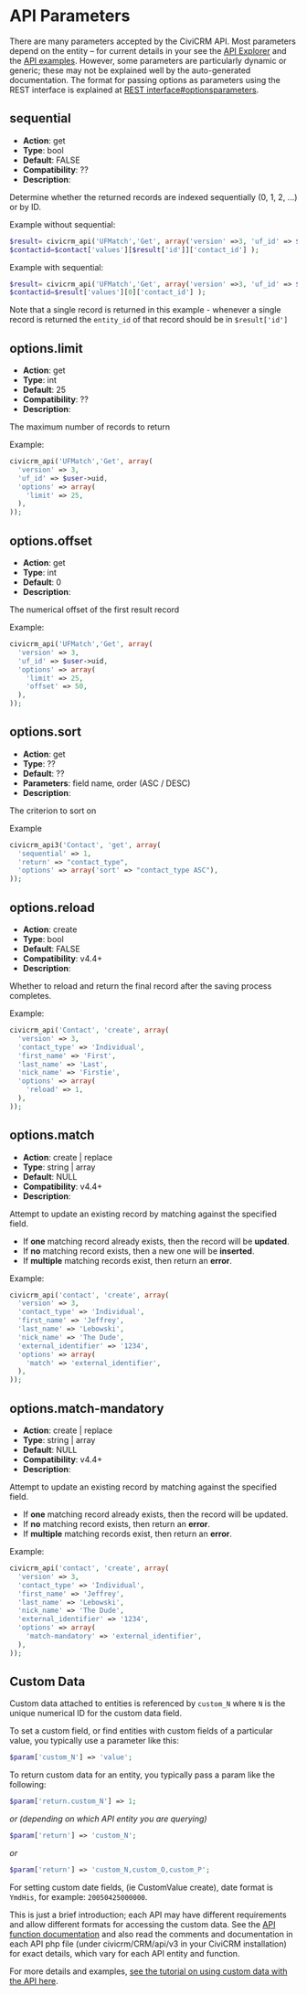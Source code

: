 # API Parameters

There are many parameters accepted by the CiviCRM API. Most parameters
depend on the entity – for current details in your see the [API Explorer]
and the [API examples]. However, some parameters are particularly dynamic or
generic; these may not be explained well by the auto-generated
documentation. The format for passing options as parameters using the
REST interface is explained at [REST
interface\#optionsparameters](https://wiki.civicrm.org/confluence/display/CRMDOC/REST+interface#RESTinterface-optionsparameters).

[API Explorer]: /api/general/#api-explorer
[API examples]: /api/general/#api-examples

## sequential

-   **Action**: get
-   **Type**: bool
-   **Default**: FALSE
-   **Compatibility**: ??
-   **Description**:

Determine whether the returned records are indexed sequentially (0, 1, 2, ...)
or by ID.

Example without sequential:

```php
$result= civicrm_api('UFMatch','Get', array('version' =>3, 'uf_id' => $user->uid);
$contactid=$contact['values'][$result['id']]['contact_id'] );
```

Example with sequential:

```php
$result= civicrm_api('UFMatch','Get', array('version' =>3, 'uf_id' => $user->uid, 'sequential' => 1);
$contactid=$result['values'][0]['contact_id'] );
```

Note that a single record is returned in this example - whenever a single
record is returned the `entity_id` of that record should be in `$result['id']`


## options.limit

-   **Action**: get
-   **Type**: int
-   **Default**: 25
-   **Compatibility**: ??
-   **Description**:

The maximum number of records to return

Example:

```php
civicrm_api('UFMatch','Get', array(
  'version' => 3,
  'uf_id' => $user->uid,
  'options' => array(
    'limit' => 25,
  ),
));
```


## options.offset

-   **Action**: get
-   **Type**: int
-   **Default**: 0
-   **Description**:

The numerical offset of the first result record

Example:

```php
civicrm_api('UFMatch','Get', array(
  'version' => 3,
  'uf_id' => $user->uid,
  'options' => array(
    'limit' => 25,
    'offset' => 50,
  ),
));
```

## options.sort

-   **Action**: get
-   **Type**: ??
-   **Default**: ??
-   **Parameters**: field name, order (ASC / DESC)
-   **Description**:

The criterion to sort on

Example

```php
civicrm_api3('Contact', 'get', array(
  'sequential' => 1,
  'return' => "contact_type",
  'options' => array('sort' => "contact_type ASC"),
));
```

## options.reload

-   **Action**: create
-   **Type**: bool
-   **Default**: FALSE
-   **Compatibility**: v4.4+
-   **Description**:

Whether to reload and return the final record after the saving process
completes.

Example:

```php
civicrm_api('Contact', 'create', array(
  'version' => 3,
  'contact_type' => 'Individual',
  'first_name' => 'First',
  'last_name' => 'Last',
  'nick_name' => 'Firstie',
  'options' => array(
    'reload' => 1,
  ),
));
```

## options.match

-   **Action**: create | replace
-   **Type**: string | array
-   **Default**: NULL
-   **Compatibility**: v4.4+
-   **Description**:

Attempt to update an existing record by matching against the specified
field.

-   If **one** matching record already exists, then the record will be
    **updated**.
-   If **no** matching record exists, then a new one will be **inserted**.
-   If **multiple** matching records exist, then return an **error**.

Example:

```php
civicrm_api('contact', 'create', array(
  'version' => 3,
  'contact_type' => 'Individual',
  'first_name' => 'Jeffrey',
  'last_name' => 'Lebowski',
  'nick_name' => 'The Dude',
  'external_identifier' => '1234',
  'options' => array(
    'match' => 'external_identifier',
  ),
));
```

## options.match-mandatory

-   **Action**: create | replace
-   **Type**: string | array
-   **Default**: NULL
-   **Compatibility**: v4.4+
-   **Description**:

Attempt to update an existing record by matching against the specified
field.

-   If **one** matching record already exists, then the record will be
    updated.
-   If **no** matching record exists, then return an **error**.
-   If **multiple** matching records exist, then return an **error**.

Example:

```php
civicrm_api('contact', 'create', array(
  'version' => 3,
  'contact_type' => 'Individual',
  'first_name' => 'Jeffrey',
  'last_name' => 'Lebowski',
  'nick_name' => 'The Dude',
  'external_identifier' => '1234',
  'options' => array(
    'match-mandatory' => 'external_identifier',
  ),
));
```


## Custom Data

Custom data attached to entities is referenced by `custom_N` where `N` is
the unique numerical ID for the custom data field.

To set a custom field, or find entities with custom fields of a
particular value, you typically use a parameter like this:

```php
$param['custom_N'] => 'value';
```

To return custom data for an entity, you typically pass a param like the
following:

```php
$param['return.custom_N'] => 1;
```

*or (depending on which API entity you are querying)*
```php
$param['return'] => 'custom_N';
```

*or*
```php
$param['return'] => 'custom_N,custom_O,custom_P';
```

For setting custom date fields, (ie CustomValue create), date format is
`YmdHis`, for example: `20050425000000`.

This is just a brief introduction; each API may have different requirements
and allow different formats for accessing the custom data. See the
[API function documentation](https://wiki.civicrm.org/confluence/display/CRMDOC/Using+the+API)
and also read the comments and documentation in each API php file
(under civicrm/CRM/api/v3 in your CiviCRM installation) for exact details,
which vary for each API entity and function.

For more details and examples,
[see the tutorial on using custom data with the API here](https://wiki.civicrm.org/confluence/display/CRMDOC/Using+Custom+Data+with+the+API).
